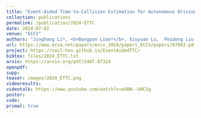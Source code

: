 ```yaml
---
title: "Event-Aided Time-to-Collision Estimation for Autonomous Driving"
collection: publications
permalink: /publication/2024-ETTC
date: 2024-07-02
venue: "ECCV"
authors: "Jinghang Li*, <b>Bangyan Liao*</b>, Xiuyuan Lu,  Peidong Liu, Shaojie Shen, Yi Zhou"
url: https://www.ecva.net/papers/eccv_2024/papers_ECCV/papers/07043.pdf
project: https://nail-hnu.github.io/EventAidedTTC/
bibtex: files/2024_ETTC.txt
arxiv: https://arxiv.org/pdf/2407.07324
openpdf: 
supp: 
teaser: images/2024_ETTC.png
videoresults: 
videotalk: https://www.youtube.com/watch?v=aXBN--UHCSg
poster: 
code: 
primal: true
---
```


